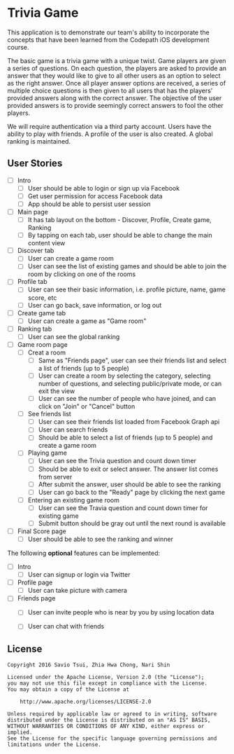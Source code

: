 # Trivia Game

This application is to demonstrate our team's ability to incorporate the concepts that have been learned from the Codepath iOS development course.

The basic game is a trivia game with a unique twist.  Game players are given a series of questions. On each question, the players are asked to provide an answer that they would like to give to all other users as an option to select as the right answer.  Once all player answer options are received, a series of multiple choice questions is then given to all users that has the players' provided answers along with the correct answer.  The objective of the user provided answers is to provide seemingly correct answers to fool the other players.

We will require authentication via a third party account.  Users have the ability to play with friends.  A profile of the user is also created. A global ranking is maintained.

## User Stories

- [ ] Intro
   - [ ] User should be able to login or sign up via Facebook
   - [ ] Get user permission for access Facebook data
   - [ ] App should be able to persist user session
- [ ] Main page
   - [ ] It has tab layout on the bottom - Discover, Profile, Create game, Ranking
   - [ ] By tapping on each tab, user should be able to change the main content view
- [ ] Discover tab
   - [ ] User can create a game room
   - [ ] User can see the list of existing games and should be able to join the room by clicking on one of the rooms
- [ ] Profile tab
   - [ ] User can see their basic information, i.e. profile picture, name, game score, etc
   - [ ] User can go back, save information, or log out
- [ ] Create game tab
   - [ ] User can create a game as "Game room"
- [ ] Ranking tab
   - [ ] User can see the global ranking
- [ ] Game room page
   - [ ] Creat a room
      - [ ] Same as "Friends page", user can see their friends list and select a list of friends (up to 5 people)
      - [ ] User can create a room by selecting the category, selecting number of questions, and selecting public/private mode, or can exit the view
      - [ ] User can see the number of people who have joined, and can click on "Join" or "Cancel" button
   - [ ] See friends list
      - [ ] User can see their friends list loaded from Facebook Graph api
      - [ ] User can search friends
      - [ ] Should be able to select a list of friends (up to 5 people) and create a game room
   - [ ] Playing game
      - [ ] User can see the Trivia question and count down timer
      - [ ] Should be able to exit or select answer. The answer list comes from server
      - [ ] After submit the answer, user should be able to see the ranking
      - [ ] User can go back to the "Ready" page by clicking the next game
   - [ ] Entering an existing game room
      - [ ] User can see the Travia question and count down timer for existing game
      - [ ] Submit button should be gray out until the next round is available
- [ ] Final Score page
   - [ ] User should be able to see the ranking and winner

The following **optional** features can be implemented:

- [ ] Intro
   - [ ] User can signup or login via Twitter
- [ ] Profile page
   - [ ] User can take picture with camera
- [ ] Friends page
   - [ ] User can invite people who is near by you by using location data
   - [ ] User can chat with friends


## License

    Copyright 2016 Savio Tsui, Zhia Hwa Chong, Nari Shin

    Licensed under the Apache License, Version 2.0 (the "License");
    you may not use this file except in compliance with the License.
    You may obtain a copy of the License at

        http://www.apache.org/licenses/LICENSE-2.0

    Unless required by applicable law or agreed to in writing, software
    distributed under the License is distributed on an "AS IS" BASIS,
    WITHOUT WARRANTIES OR CONDITIONS OF ANY KIND, either express or implied.
    See the License for the specific language governing permissions and
    limitations under the License.
